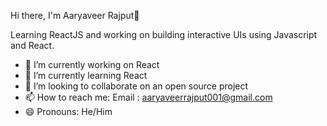 Hi there, I'm Aaryaveer Rajput👋

Learning ReactJS and working on building interactive UIs using Javascript and React. 

- 🔭 I’m currently working on React
- 🌱 I’m currently learning React
- 👯 I’m looking to collaborate on an open source project
- 📫 How to reach me: Email : aaryaveerrajput001@gmail.com
- 😄 Pronouns: He/Him

